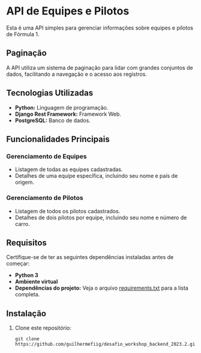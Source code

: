 # API de Equipes e Pilotos

Esta é uma API simples para gerenciar informações sobre equipes e pilotos de Fórmula 1.

## Paginação

A API utiliza um sistema de paginação para lidar com grandes conjuntos de dados, facilitando a navegação e o acesso aos registros.

## Tecnologias Utilizadas

- **Python:** Linguagem de programação.
- **Django Rest Framework:** Framework Web.
- **PostgreSQL:** Banco de dados.

## Funcionalidades Principais

### Gerenciamento de Equipes

- Listagem de todas as equipes cadastradas.
- Detalhes de uma equipe específica, incluindo seu nome e país de origem.

### Gerenciamento de Pilotos

- Listagem de todos os pilotos cadastrados.
- Detalhes de dois pilotos por equipe, incluindo seu nome e número de carro.

## Requisitos

Certifique-se de ter as seguintes dependências instaladas antes de começar:

- **Python 3**
- **Ambiente virtual**
- **Dependências do projeto:** Veja o arquivo [requirements.txt](requirements.txt) para a lista completa.

## Instalação

1. Clone este repositório:

   ```shell
   git clone https://github.com/guilhermefiig/desafio_workshop_backend_2023.2.git
